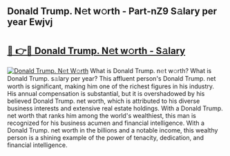## Donald Trump. N𝚎t w𝚘rth - Part-nZ9 S𝚊lary per year Ewjvj

# <h2><a href="http://gc2cpl.nevu.top/?p=Donald+Trump.">🔗 👉🔴 Donald Trump. N𝚎t w𝚘rth - S𝚊lary</a></h2>

[![Donald Trump. N𝚎t W𝚘rth](https://i.imgur.com/Oavwk0R.jpeg)](http://gc2cpl.nevu.top/?p=Donald+Trump.)
What is Donald Trump. n𝚎t w𝚘rth? What is Donald Trump. s𝚊lary per year?
This affluent person's Donald Trump. net worth is significant, making him one of the richest figures in his industry. His annual compensation is substantial, but it is overshadowed by his believed Donald Trump. net worth, which is attributed to his diverse business interests and extensive real estate holdings. With a Donald Trump. net worth that ranks him among the world's wealthiest, this man is recognized for his business acumen and financial intelligence. With a Donald Trump. net worth in the billions and a notable income, this wealthy person is a shining example of the power of tenacity, dedication, and financial intelligence.
